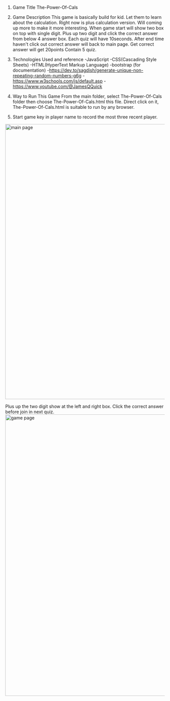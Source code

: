 1. Game Title
   The-Power-Of-Cals

2. Game Description
   This game is basically build for kid. Let them to learn about the calculation.
   Right now is plus calculation version. Will coming up more to make it more interesting.
   When game start will show two box on top with single digit. Plus up two digit and click the correct answer from below 4 answer box.
   Each quiz will have 10seconds. After end time haven't click out correct answer will back to main page. Get correct answer will get 20points
   Contain 5 quiz.

3. Technologies Used and reference
      -JavaScript
      -CSS(Cascading Style Sheets)
      -HTML(HyperText Markup Language)
      -bootstrap (for documentation)
      -https://dev.to/sagdish/generate-unique-non-repeating-random-numbers-g6g
      -https://www.w3schools.com/js/default.asp
      -https://www.youtube.com/@JamesQQuick
 
4. Way to Run This Game
   From the main folder, select The-Power-Of-Cals folder then choose The-Power-Of-Cals.html this file.
   Direct click on it, The-Power-Of-Cals.html is suitable to run by any browser.

5. Start game key in player name to record the most three recent player.
 <img width="866" alt="main page" src="https://github.com/chunyean/The-Power-of-Cals/assets/135581973/46c24075-5af7-4f74-83a8-f33dbd873481">

   Plus up the two digit show at the left and right box.
   Click the correct answer before join in next quiz.
   <img width="886" alt="game page" src="https://github.com/chunyean/The-Power-of-Cals/assets/135581973/10fdb27d-8f83-43aa-ac33-2b567fbf4472">

